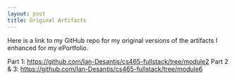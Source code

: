 ```yaml
---
layout: post
title: Original Artifacts
---
```


Here is a link to my GitHub repo for my original versions of the artifacts I enhanced for my ePortfolio.

Part 1: https://github.com/Ian-Desantis/cs465-fullstack/tree/module2
Part 2 & 3: https://github.com/Ian-Desantis/cs465-fullstack/tree/module6
